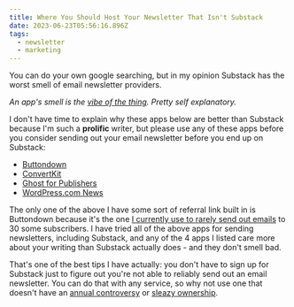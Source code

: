 ```yaml
---
title: Where You Should Host Your Newsletter That Isn't Substack
date: 2023-06-23T05:56:16.896Z
tags:
  - newsletter
  - marketing
---
```


You can do your own google searching, but in my opinion Substack has the worst smell of email newsletter providers.

*An app's smell is the [vibe of the thing](https://www.youtube.com/watch?v=nMuh33BMZYY). Pretty self explanatory.*

I don't have time to explain why these apps below are better than Substack because I'm such a **prolific** writer, but please use any of these apps before you consider sending out your email newsletter before you end up on Substack:

- [Buttondown](https://buttondown.email/refer/lemonpodcasting)
- [ConvertKit](https://convertkit.com/features/creator-network)
- [Ghost for Publishers](https://ghost.org/publishers/)
- [WordPress.com News](https://wordpress.com/blog/2022/12/19/write-and-publish-your-newsletter-on-wordpress-com/)

The only one of the above I have some sort of referral link built in is Buttondown because it's the one [I currently use to rarely send out emails](https://buttondown.email/lemonpodcasting) to 30 some subscribers. I have tried all of the above apps for sending newsletters, including Substack, and any of the 4 apps I listed care more about your writing than Substack actually does - and they don't smell bad.

That's one of the best tips I have actually: you don't have to sign up for Substack just to figure out you're not able to reliably send out an email newsletter. You can do that with any service, so why not use one that doesn't have an [annual controversy](https://mashable.com/article/substack-writers-leaving-misinformation) or [sleazy ownership](https://news.ycombinator.com/item?id=35632658).